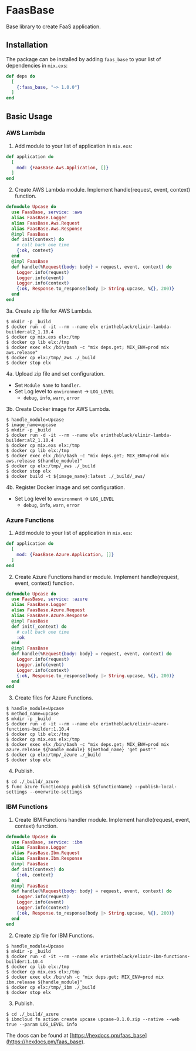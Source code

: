 # FaasBase

Base library to create FaaS application.

## Installation

The package can be installed by adding `faas_base` to your list of dependencies in `mix.exs`:

```elixir
def deps do
  [
    {:faas_base, "~> 1.0.0"}
  ]
end
```

## Basic Usage

### AWS Lambda

1. Add module to your list of application in `mix.exs`:

```elixir
def application do
  [
    mod: {FaasBase.Aws.Application, []}
  ]
end
```

2. Create AWS Lambda module. Implement handle(request, event, context) function.

```elixir
defmodule Upcase do
  use FaasBase, service: :aws
  alias FaasBase.Logger
  alias FaasBase.Aws.Request
  alias FaasBase.Aws.Response
  @impl FaasBase
  def init(context) do
    # call back one time
    {:ok, context}
  end
  @impl FaasBase
  def handle(%Request{body: body} = request, event, context) do
    Logger.info(request)
    Logger.info(event)
    Logger.info(context)
    {:ok, Response.to_response(body |> String.upcase, %{}, 200)}
  end
end
```

3a. Create zip file for AWS Lambda.

```
$ mkdir -p _build
$ docker run -d -it --rm --name elx erintheblack/elixir-lambda-builder:al2_1.10.4
$ docker cp mix.exs elx:/tmp
$ docker cp lib elx:/tmp
$ docker exec elx /bin/bash -c "mix deps.get; MIX_ENV=prod mix aws.release"
$ docker cp elx:/tmp/_aws ./_build
$ docker stop elx
```

4a. Upload zip file and set configuration.
- Set `Module Name` to `handler`.
- Set Log level to `environment` -> `LOG_LEVEL`
  - `debug`, `info`, `warn`, `error`

3b. Create Docker image for AWS Lambda.

```
$ handle_module=Upcase
$ image_name=upcase
$ mkdir -p _build
$ docker run -d -it --rm --name elx erintheblack/elixir-lambda-builder:al2_1.10.4
$ docker cp mix.exs elx:/tmp
$ docker cp lib elx:/tmp
$ docker exec elx /bin/bash -c "mix deps.get; MIX_ENV=prod mix aws.release ${handle_module}"
$ docker cp elx:/tmp/_aws ./_build
$ docker stop elx
$ docker build -t ${image_name}:latest ./_build/_aws/
```

4b. Register Docker image and set configuration.
- Set Log level to `environment` -> `LOG_LEVEL`
  - `debug`, `info`, `warn`, `error`

### Azure Functions

1. Add module to your list of application in `mix.exs`:

```elixir
def application do
  [
    mod: {FaasBase.Azure.Application, []}
  ]
end
```

2. Create Azure Functions handler module. Implement handle(request, event, context) function.

```elixir
defmodule Upcase do
  use FaasBase, service: :azure
  alias FaasBase.Logger
  alias FaasBase.Azure.Request
  alias FaasBase.Azure.Response
  @impl FaasBase
  def init(_context) do
    # call back one time
    :ok
  end
  @impl FaasBase
  def handle(%Request{body: body} = request, event, context) do
    Logger.info(request)
    Logger.info(event)
    Logger.info(context)
    {:ok, Response.to_response(body |> String.upcase, %{}, 200)}
  end
end
```

3. Create files for Azure Functions.

```
$ handle_module=Upcase
$ method_name=upcase
$ mkdir -p _build
$ docker run -d -it --rm --name elx erintheblack/elixir-azure-functions-builder:1.10.4
$ docker cp lib elx:/tmp
$ docker cp mix.exs elx:/tmp
$ docker exec elx /bin/bash -c "mix deps.get; MIX_ENV=prod mix azure.release ${handle_module} ${method_name} 'get post'"
$ docker cp elx:/tmp/_azure ./_build
$ docker stop elx
```

4. Publish.

```
$ cd ./_build/_azure
$ func azure functionapp publish ${functionName} --publish-local-settings --overwrite-settings
```

### IBM Functions

1. Create IBM Functions handler module. Implement handle(request, event, context) function.

```elixir
defmodule Upcase do
  use FaasBase, service: :ibm
  alias FaasBase.Logger
  alias FaasBase.Ibm.Request
  alias FaasBase.Ibm.Response
  @impl FaasBase
  def init(context) do
    {:ok, context}
  end
  @impl FaasBase
  def handle(%Request{body: body} = request, event, context) do
    Logger.info(request)
    Logger.info(event)
    Logger.info(context)
    {:ok, Response.to_response(body |> String.upcase, %{}, 200)}
  end
end
```

2. Create zip file for IBM Functions.

```
$ handle_module=Upcase
$ mkdir -p _build
$ docker run -d -it --rm --name elx erintheblack/elixir-ibm-functions-builder:1.10.4
$ docker cp lib elx:/tmp
$ docker cp mix.exs elx:/tmp
$ docker exec elx /bin/sh -c "mix deps.get; MIX_ENV=prod mix ibm.release ${handle_module}"
$ docker cp elx:/tmp/_ibm ./_build
$ docker stop elx
```

3. Publish.

```
$ cd ./_build/_azure
$ ibmcloud fn action create upcase upcase-0.1.0.zip --native --web true --param LOG_LEVEL info
```


The docs can be found at [https://hexdocs.pm/faas_base](https://hexdocs.pm/faas_base).
